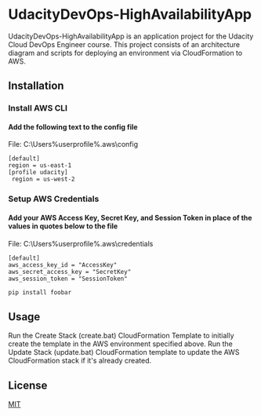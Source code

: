 # UdacityDevOps-HighAvailabilityApp

UdacityDevOps-HighAvailabilityApp is an application project for the Udacity Cloud DevOps Engineer course. This project consists of an architecture diagram and scripts for deploying an environment via CloudFormation to AWS.

## Installation

### Install AWS CLI
#### Add the following text to the config file
File: C:\Users\%userprofile%\.aws\config
``` 
[default]
region = us-east-1
[profile udacity]
 region = us-west-2
```

### Setup AWS Credentials 
#### Add your AWS Access Key, Secret Key, and Session Token in place of the values in quotes below to the file
File: C:\Users\%userprofile%\.aws\credentials 
```
[default]
aws_access_key_id = "AccessKey"
aws_secret_access_key = "SecretKey"
aws_session_token = "SessionToken"
```

```bash
pip install foobar
```

## Usage
Run the Create Stack (create.bat) CloudFormation Template to initially create the template in the AWS environment specified above. Run the Update Stack (update.bat) CloudFormation template to update the AWS CloudFormation stack if it's already created.


## License
[MIT](https://choosealicense.com/licenses/mit/)